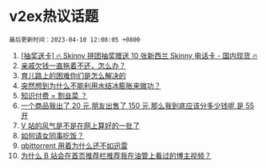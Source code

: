 # v2ex热议话题

`最后更新时间：2023-04-10 12:08:05 +0800`

1. [[抽奖送卡] 🔥 Skinny 拼团抽奖赠送 10 张新西兰 Skinny 电话卡 - 国内现货 🔥](https://www.v2ex.com/t/931105)
1. [亲戚欠钱一直拖着不还，怎么办？](https://www.v2ex.com/t/931022)
1. [育儿路上的困难你们是怎么解决的](https://www.v2ex.com/t/930980)
1. [突然想到为什么不能利用水结冰膨胀来做功？](https://www.v2ex.com/t/931113)
1. [知识付费 = 割韭菜 ？](https://www.v2ex.com/t/930987)
1. [一个商品我出了 20 元,朋友出售了 150 元,那么我到底应该分多少钱呢,是 55 开](https://www.v2ex.com/t/931100)
1. [V 站的风气是不是在网上算好的一批了](https://www.v2ex.com/t/931090)
1. [如何请女同事吃饭？](https://www.v2ex.com/t/931139)
1. [qbittorrent 用着为什么还不如迅雷](https://www.v2ex.com/t/931044)
1. [为什么 B 站会在首页推荐栏推荐我在油管上看过的博主视频？](https://www.v2ex.com/t/931002)

